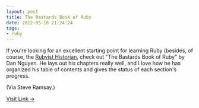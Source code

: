 ```yaml
---
layout: post
title: The Bastards Book of Ruby
date: 2012-05-16 21:24:24
tags:
- ruby
---
```


If you're looking for an excellent starting point for learning Ruby (besides, of course, the [Rubyist Historian](http://www.jasonheppler.org/2010/12/10/the-rubyist-historian-the-series.html), check out "The Bastards Book of Ruby" by Dan Nguyen. He lays out his chapters really well, and I love how he has organized his table of contents and gives the status of each section's progress.

(Via Steve Ramsay.)

[Visit Link →](http://ruby.bastardsbook.com/)